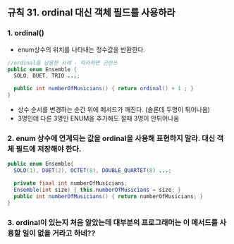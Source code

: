 ## 규칙 31. ordinal 대신 객체 필드를 사용하라

### 1. ordinal()
 - enum상수의 위치를 나타내는 정수값을 반환한다.
```JAVA
//ordinal을 남용한 사례 - 따라하면 곤란쓰
public enum Ensemble {
  SOLO, DUET, TRIO ...;

  public int numberOfMusicians() { return ordinal() + 1 ; }
}
```

 - 상수 순서를 변경하는 순간 위에 메서드가 깨진다. (솔론데 두명이 튀어나옴)
 - 3명인데 다른 3명인 ENUM을 추가해도 절때 3명이 안튀어나옴

### 2. enum 상수에 연계되는 값을 ordinal을 사용해 표현하지 말라. 대신 객체 필드에 저장해야 한다.

```JAVA
public enum Ensemble{
  SOLO(1), DUET(2), OCTET(8), DOUBLE_QUARTET(8) ...;

  private final int numberOfMusicians;
  Ensemble(int size) { this.numberOfMusicians = size; }
  public int numberOfMusicians() { return numberOfMusicians; }
}
```

### 3. ordinal이 있는지 처음 알았는데 대부분의 프로그래머는 이 메서드를 사용할 일이 없을 거라고 하네??
